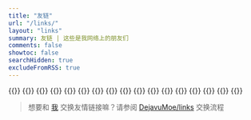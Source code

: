 ```yaml
---
title: "友链"
url: "/links/"
layout: "links"
summary: 友链 | 这些是我网络上的朋友们
comments: false
showtoc: false
searchHidden: true
excludeFromRSS: true
---
```

{{<friend name="程源の小站" url="https://blog.cycxtit.top/" logo="scr/blog.cycxtit.top.webp" word="破站要倒了开了帮帮忙" >}}
{{<friend name="LOGI" url="https://logi.im/" logo="src/logi.im.webp" word="会点代码的强迫症" >}}
{{<friend name="CXPLAY World " url="https://blog.bugimg.com/" logo="src/blog.bugimg.com.webp" word="Share With You. " >}}
{{<friend name="ideaclover" url="https://idealclover.top/" logo="src/idealclover.top.webp" word="Stay simple, stay naive." >}}
{{<friend name="萌博" url="https://moe.blog/" logo="src/moe.blog.webp" word="萌萌的博客，欢迎来访" >}}
{{<friend name="秦枫鸢梦" url="https://blog.zwying.com/" logo="src/blog.zwying.com.webp" word="花有重开日，人无再少年" >}}
{{<friend name="Bhao's Blog" url="https://dwd.moe/" logo="src/dwd.moe.webp" word="世间无田螺，世间多田螺" >}}
{{<friend name="未央花" url="https://www.pslanys.com/" logo="src/pslanys.com.webp" word="作为一个心灵寄托的地方吧" >}}
{{<friend name="Lao's Blog" url="https://laoooo.cn/" logo="src/laoooo.cn.webp" word="练习 Bug 时长两年半的程序员" >}}
{{<friend name="Zikin" url="https://zikin.org/" logo="src/zikin.org.webp" word="青春大概如你所说" >}}
{{<friend name="沉心小站" url="https://www.ckajx.com/" logo="src/www.ckajx.com.webp" word="一个记录生活与技术的个人博客" >}}
{{<friend name="程序萌部落" url="https://www.cxmoe.com/" logo="src/www.cxmoe.com.webp" word="保持怀疑，独立思考" >}}
{{<friend name="P3TERX ZONE" url="https://p3terx.com/" logo="src/p3terx.com.webp" word="一个萌新的博客" >}}
{{<friend name="孤岛" url="https://gao4.top/" logo="src/gao4.top.webp" word="迷失的孤岛" >}}
{{<friend name="小简博客" url="https://ideaopen.cn" logo="src/ideaopen.cn.webp" word="楼外的蒹葭,傍晚的月亮,还有那鸡鸣寺的樱花" >}}
{{<friend name="Rui's Blog" url="https://blog.rui.plus/" logo="src/blog.rui.plus.webp" word="有好玩的带上我xD" >}}
{{<friend name="Dejavu's Blog" url="https://www.dejavu.moe/" logo="src/www.dejavu.moe.webp" word="与君初相见，犹如故人归" >}}

> 想要和 [我](https://www.dejavu.moe/) 交换友情链接嘛？请参阅 [DejavuMoe/links](https://github.com/DejavuMoe/links#readme) 交换流程
